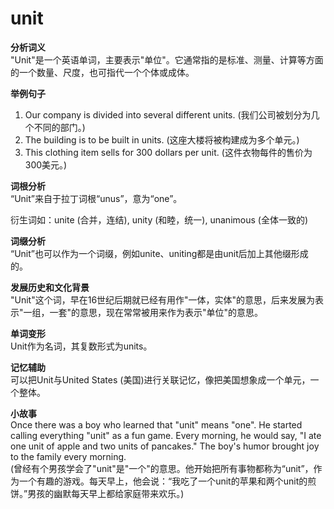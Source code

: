 # unit

**分析词义**  
"Unit"是一个英语单词，主要表示"单位"。它通常指的是标准、测量、计算等方面的一个数量、尺度，也可指代一个个体或成体。

  

**举例句子**

  

1.  Our company is divided into several different units. (我们公司被划分为几个不同的部门。)
2.  The building is to be built in units. (这座大楼将被构建成为多个单元。)
3.  This clothing item sells for 300 dollars per unit. (这件衣物每件的售价为300美元。)

  

**词根分析**  
“Unit”来自于拉丁词根“unus”，意为“one”。

  

衍生词如：unite (合并，连结), unity (和睦，统一), unanimous (全体一致的)

  

**词缀分析**  
“Unit”也可以作为一个词缀，例如unite、uniting都是由unit后加上其他缀形成的。

  

**发展历史和文化背景**  
"Unit"这个词，早在16世纪后期就已经有用作"一体，实体"的意思，后来发展为表示"一组，一套"的意思，现在常常被用来作为表示"单位"的意思。

  

**单词变形**  
Unit作为名词，其复数形式为units。

  

**记忆辅助**  
可以把Unit与United States (美国)进行关联记忆，像把美国想象成一个单元，一个整体。

  

**小故事**  
Once there was a boy who learned that "unit" means "one". He started calling everything "unit" as a fun game. Every morning, he would say, "I ate one unit of apple and two units of pancakes." The boy's humor brought joy to the family every morning.  
(曾经有个男孩学会了"unit"是"一个"的意思。他开始把所有事物都称为“unit”，作为一个有趣的游戏。每天早上，他会说：“我吃了一个unit的苹果和两个unit的煎饼。”男孩的幽默每天早上都给家庭带来欢乐。)
